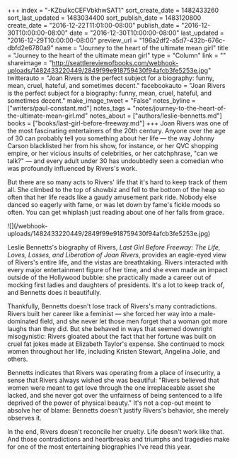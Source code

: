 +++
index = "-KZbuIkcCEFVbkhwSAT1"
sort_create_date = 1482433260
sort_last_updated = 1483034400
sort_publish_date = 1483120800
create_date = "2016-12-22T11:01:00-08:00"
publish_date = "2016-12-30T10:00:00-08:00"
date = "2016-12-30T10:00:00-08:00"
last_updated = "2016-12-29T10:00:00-08:00"
preview_url = "196a2df2-a5d7-432b-676c-dbfd2e6780a9"
name = "Journey to the heart of the ultimate mean girl"
title = "Journey to the heart of the ultimate mean girl"
type = "Column"
link = ""
shareimage = "http://seattlereviewofbooks.com/webhook-uploads/1482433220449/2849f99e918759430f94afcb3fe5253e.jpg"
twitterauto = "Joan Rivers is the perfect subject for a biography: funny, mean, cruel, hateful, and sometimes decent."
facebookauto = "Joan Rivers is the perfect subject for a biography: funny, mean, cruel, hateful, and sometimes decent."
make_image_tweet = "False"
notes_byline = ["writers/paul-constant.md"]
notes_tags = "notes/journey-to-the-heart-of-the-ultimate-mean-girl.md"
notes_about = ["authors/leslie-bennetts.md"]
books = ["books/last-girl-before-freeway.md"]
+++
Joan Rivers was one of the most fascinating entertainers of the 20th century. Anyone over the age of 30 can probably tell you something about her life — the way Johnny Carson blacklisted her from his show, for instance, or her QVC shopping empire, or her vicious insults of celebrities, or her catchphrase, "can we talk?" — and every adult under 30 has undoubtedly seen a comedian who was profoundly influenced by Rivers's work.

But there are so many acts to Rivers' life that it's hard to keep track of them all. She climbed to the top of showbiz and fell to the bottom of the heap so often that her life reads like a gaudy amusement park ride. Nobody else danced so eagerly with fame, or was let down by fame's fickle moods so often. You can get whiplash just reading about one of her falls from grace.

<p class="image-left">![](/webhook-uploads/1482433220449/2849f99e918759430f94afcb3fe5253e.jpg)</p>

Leslie Bennetts's biography of Rivers, *Last Girl Before Freeway: The Life, Loves, Losses, and Liberation of Joan Rivers*, provides an eagle-eyed view of Rivers's entire life, and the vistas are breathtaking. Rivers interacted with every major entertainment figure of her time, and she even made an impact outside of the Hollywood bubble: she practically made a career out of mocking first ladies and daughters of presidents. It's a lot to keep track of, and Bennetts does it beautifully.

Thankfully, Bennetts doesn't lose track of Rivers's many contradictions. Rivers built her career like a feminist — she forced her way into a male-dominated field, and she never let those men forget that a woman got more laughs than they did. But she behaved in ways that seemed downright misogynistic: Rivers gloated about the fact that her fortune was built on cruel fat jokes made at Elizabeth Taylor's expense. She continued to mock women throughout her life, including Kristen Stewart, Angelina Jolie, and others.

Bennetts indicates that Rivers was operating from a place of insecurity, a sense that Rivers always wished she was beautiful: "Rivers believed that women were meant to get love through the one irreplaceable asset she lacked, and she never got over the unfairness of being sentenced to a life deprived of the power of physical beauty." It's not a cop-out meant to absolve her of blame: Bennetts doesn't justify Rivers's behavior, she merely observes it.

In the end, Rivers doesn't reconcile her cruelty. Life doesn't work like that. And those contradictions and heartbreaks and triumphs and tragedies make for one of the most entertaining biographies I've read this year.